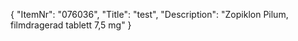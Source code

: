{
  "ItemNr": "076036",
  "Title": "test",
  "Description": "Zopiklon Pilum, filmdragerad tablett 7,5 mg"
}